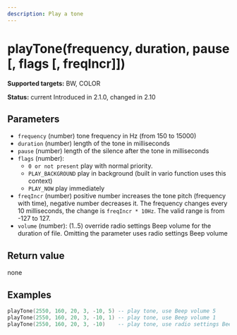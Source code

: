 ```yaml
---
description: Play a tone
---
```


# playTone(frequency, duration, pause \[, flags \[, freqIncr]])

**Supported targets:** BW, COLOR

**Status:** current Introduced in 2.1.0, changed in 2.10

## Parameters

* `frequency` (number) tone frequency in Hz (from 150 to 15000)
* `duration` (number) length of the tone in milliseconds
* `pause` (number) length of the silence after the tone in milliseconds
* `flags` (number):
  * `0 or not present` play with normal priority.
  * `PLAY_BACKGROUND` play in background (built in vario function uses this context)
  * `PLAY_NOW` play immediately
* `freqIncr` (number) positive number increases the tone pitch (frequency with time), negative number decreases it. The frequency changes every 10 milliseconds, the change is `freqIncr * 10Hz`. The valid range is from -127 to 127.
* `volume` (number): (1..5) override radio settings Beep volume for the duration of file. Omitting the parameter uses radio settings Beep volume

## Return value

none

## Examples

```lua
playTone(2550, 160, 20, 3, -10, 5) -- play tone, use Beep volume 5
playTone(2550, 160, 20, 3, -10, 1) -- play tone, use Beep volume 1
playTone(2550, 160, 20, 3, -10)	   -- play tone, use radio settings Beep volume
```
